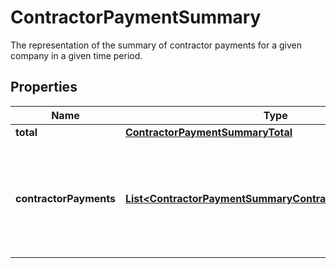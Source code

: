 

# ContractorPaymentSummary

The representation of the summary of contractor payments for a given company in a given time period.

## Properties

| Name | Type | Description | Notes |
|------------ | ------------- | ------------- | -------------|
|**total** | [**ContractorPaymentSummaryTotal**](ContractorPaymentSummaryTotal.md) |  |  [optional] |
|**contractorPayments** | [**List&lt;ContractorPaymentSummaryContractorPaymentsInner&gt;**](ContractorPaymentSummaryContractorPaymentsInner.md) | The individual contractor payments, within a given time period, grouped by contractor. |  [optional] [readonly] |



